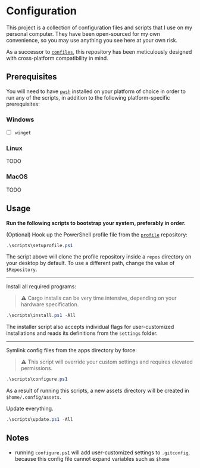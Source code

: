 # Configuration

This project is a collection of configuration files and scripts that I use on my
personal computer. They have been open-sourced for my own convenience, so you may
use anything you see here at your own risk.

As a successor to
[`confiles`](https://github.com/StefanGreve/confiles),
this repository has been meticulously designed with cross-platform compatibility
in mind.

## Prerequisites

You will need to have [`pwsh`](https://github.com/PowerShell/PowerShell) installed
on your platform of choice in order to run any of the scripts, in addition to the
following platform-specific prerequisites:

### Windows

- [ ] `winget`

### Linux

TODO

### MacOS

TODO

## Usage

**Run the following scripts to bootstrap your system, preferably in order.**

(Optional) Hook up the PowerShell profile file from the
[`profile`](https://github.com/StefanGreve/profile)
repository:

```powershell
.\scripts\setuprofile.ps1
```

The script above will clone the profile repository inside a `repos` directory on
your desktop by default. To use a different path, change the value of `$Repository`.

---

Install all required programs:

> ⚠ Cargo installs can be very time intensive, depending on your hardware specification.

```powershell
.\scripts\install.ps1 -All
```

The installer script also accepts individual flags for user-customized installations
and reads its definitions from the `settings` folder.

---

Symlink config files from the apps directory by force:

> ⚠ This script will override your custom settings and requires elevated permissions.

```powershell
.\scripts\configure.ps1
```

As a result of running this scripts, a new assets directory will be created in
`$home/.config/assets`.

Update everything.

```powershell
.\scripts\update.ps1 -All
```

## Notes

- running `configure.ps1` will add user-customized settings to `.gitconfig`, because
  this config file cannot expand variables such as `$home`
